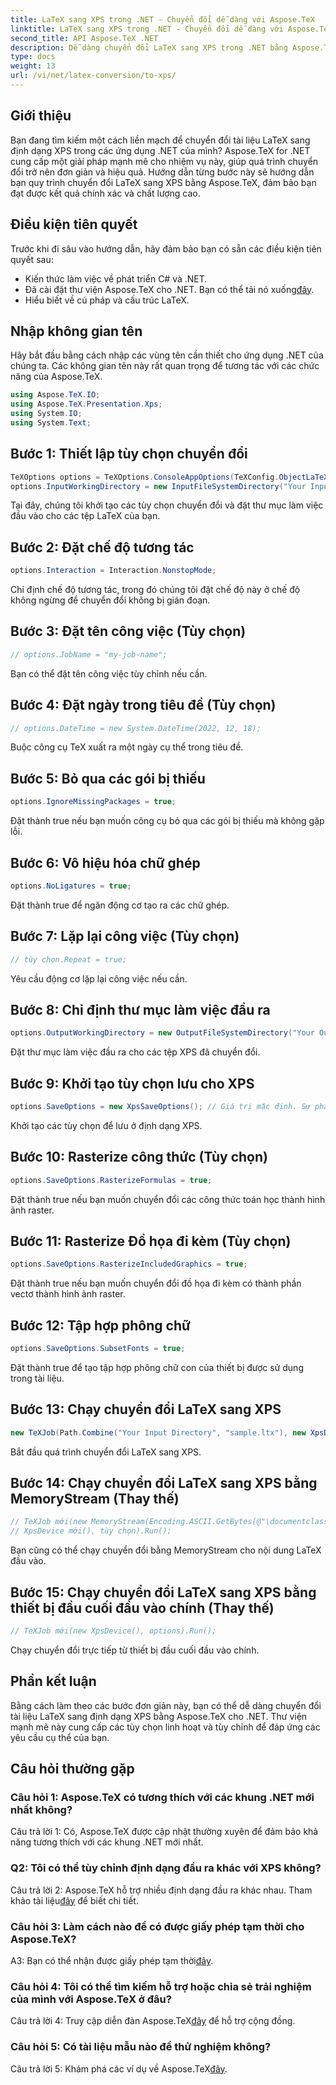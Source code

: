 ```yaml
---
title: LaTeX sang XPS trong .NET - Chuyển đổi dễ dàng với Aspose.TeX
linktitle: LaTeX sang XPS trong .NET - Chuyển đổi dễ dàng với Aspose.TeX
second_title: API Aspose.TeX .NET
description: Dễ dàng chuyển đổi LaTeX sang XPS trong .NET bằng Aspose.TeX. Chất lượng cao, có thể tùy chỉnh và hiệu quả.
type: docs
weight: 13
url: /vi/net/latex-conversion/to-xps/
---
```

## Giới thiệu

Bạn đang tìm kiếm một cách liền mạch để chuyển đổi tài liệu LaTeX sang định dạng XPS trong các ứng dụng .NET của mình? Aspose.TeX for .NET cung cấp một giải pháp mạnh mẽ cho nhiệm vụ này, giúp quá trình chuyển đổi trở nên đơn giản và hiệu quả. Hướng dẫn từng bước này sẽ hướng dẫn bạn quy trình chuyển đổi LaTeX sang XPS bằng Aspose.TeX, đảm bảo bạn đạt được kết quả chính xác và chất lượng cao.

## Điều kiện tiên quyết

Trước khi đi sâu vào hướng dẫn, hãy đảm bảo bạn có sẵn các điều kiện tiên quyết sau:

- Kiến thức làm việc về phát triển C# và .NET.
-  Đã cài đặt thư viện Aspose.TeX cho .NET. Bạn có thể tải nó xuống[đây](https://releases.aspose.com/tex/net/).
- Hiểu biết về cú pháp và cấu trúc LaTeX.

## Nhập không gian tên

Hãy bắt đầu bằng cách nhập các vùng tên cần thiết cho ứng dụng .NET của chúng ta. Các không gian tên này rất quan trọng để tương tác với các chức năng của Aspose.TeX.

```csharp
using Aspose.TeX.IO;
using Aspose.TeX.Presentation.Xps;
using System.IO;
using System.Text;
```

## Bước 1: Thiết lập tùy chọn chuyển đổi

```csharp
TeXOptions options = TeXOptions.ConsoleAppOptions(TeXConfig.ObjectLaTeX);
options.InputWorkingDirectory = new InputFileSystemDirectory("Your Input Directory");
```

Tại đây, chúng tôi khởi tạo các tùy chọn chuyển đổi và đặt thư mục làm việc đầu vào cho các tệp LaTeX của bạn.

## Bước 2: Đặt chế độ tương tác

```csharp
options.Interaction = Interaction.NonstopMode;
```

Chỉ định chế độ tương tác, trong đó chúng tôi đặt chế độ này ở chế độ không ngừng để chuyển đổi không bị gián đoạn.

## Bước 3: Đặt tên công việc (Tùy chọn)

```csharp
// options.JobName = "my-job-name";
```

Bạn có thể đặt tên công việc tùy chỉnh nếu cần.

## Bước 4: Đặt ngày trong tiêu đề (Tùy chọn)

```csharp
// options.DateTime = new System.DateTime(2022, 12, 18);
```

Buộc công cụ TeX xuất ra một ngày cụ thể trong tiêu đề.

## Bước 5: Bỏ qua các gói bị thiếu

```csharp
options.IgnoreMissingPackages = true;
```

Đặt thành true nếu bạn muốn công cụ bỏ qua các gói bị thiếu mà không gặp lỗi.

## Bước 6: Vô hiệu hóa chữ ghép

```csharp
options.NoLigatures = true;
```

Đặt thành true để ngăn động cơ tạo ra các chữ ghép.

## Bước 7: Lặp lại công việc (Tùy chọn)

```csharp
// tùy chọn.Repeat = true;
```

Yêu cầu động cơ lặp lại công việc nếu cần.

## Bước 8: Chỉ định thư mục làm việc đầu ra

```csharp
options.OutputWorkingDirectory = new OutputFileSystemDirectory("Your Output Directory");
```

Đặt thư mục làm việc đầu ra cho các tệp XPS đã chuyển đổi.

## Bước 9: Khởi tạo tùy chọn lưu cho XPS

```csharp
options.SaveOptions = new XpsSaveOptions(); // Giá trị mặc định. Sự phân công tùy ý.
```

Khởi tạo các tùy chọn để lưu ở định dạng XPS.

## Bước 10: Rasterize công thức (Tùy chọn)

```csharp
options.SaveOptions.RasterizeFormulas = true;
```

Đặt thành true nếu bạn muốn chuyển đổi các công thức toán học thành hình ảnh raster.

## Bước 11: Rasterize Đồ họa đi kèm (Tùy chọn)

```csharp
options.SaveOptions.RasterizeIncludedGraphics = true;
```

Đặt thành true nếu bạn muốn chuyển đổi đồ họa đi kèm có thành phần vectơ thành hình ảnh raster.

## Bước 12: Tập hợp phông chữ

```csharp
options.SaveOptions.SubsetFonts = true;
```

Đặt thành true để tạo tập hợp phông chữ con của thiết bị được sử dụng trong tài liệu.

## Bước 13: Chạy chuyển đổi LaTeX sang XPS

```csharp
new TeXJob(Path.Combine("Your Input Directory", "sample.ltx"), new XpsDevice(), options).Run();
```

Bắt đầu quá trình chuyển đổi LaTeX sang XPS.

## Bước 14: Chạy chuyển đổi LaTeX sang XPS bằng MemoryStream (Thay thế)

```csharp
// TeXJob mới(new MemoryStream(Encoding.ASCII.GetBytes(@"\documentclass{article} \begin{document} Xin chào cả thế giới! \end{document}")),
// XpsDevice mới(), tùy chọn).Run();
```

Bạn cũng có thể chạy chuyển đổi bằng MemoryStream cho nội dung LaTeX đầu vào.

## Bước 15: Chạy chuyển đổi LaTeX sang XPS bằng thiết bị đầu cuối đầu vào chính (Thay thế)

```csharp
// TeXJob mới(new XpsDevice(), options).Run();
```

Chạy chuyển đổi trực tiếp từ thiết bị đầu cuối đầu vào chính.

## Phần kết luận

Bằng cách làm theo các bước đơn giản này, bạn có thể dễ dàng chuyển đổi tài liệu LaTeX sang định dạng XPS bằng Aspose.TeX cho .NET. Thư viện mạnh mẽ này cung cấp các tùy chọn linh hoạt và tùy chỉnh để đáp ứng các yêu cầu cụ thể của bạn.

## Câu hỏi thường gặp

### Câu hỏi 1: Aspose.TeX có tương thích với các khung .NET mới nhất không?

Câu trả lời 1: Có, Aspose.TeX được cập nhật thường xuyên để đảm bảo khả năng tương thích với các khung .NET mới nhất.

### Q2: Tôi có thể tùy chỉnh định dạng đầu ra khác với XPS không?

 Câu trả lời 2: Aspose.TeX hỗ trợ nhiều định dạng đầu ra khác nhau. Tham khảo tài liệu[đây](https://reference.aspose.com/tex/net/) để biết chi tiết.

### Câu hỏi 3: Làm cách nào để có được giấy phép tạm thời cho Aspose.TeX?

 A3: Bạn có thể nhận được giấy phép tạm thời[đây](https://purchase.aspose.com/temporary-license/).

### Câu hỏi 4: Tôi có thể tìm kiếm hỗ trợ hoặc chia sẻ trải nghiệm của mình với Aspose.TeX ở đâu?

 Câu trả lời 4: Truy cập diễn đàn Aspose.TeX[đây](https://forum.aspose.com/c/tex/47) để hỗ trợ cộng đồng.

### Câu hỏi 5: Có tài liệu mẫu nào để thử nghiệm không?

 Câu trả lời 5: Khám phá các ví dụ về Aspose.TeX[đây](https://github.com/aspose-tex/Aspose.TeX-for-.NET).